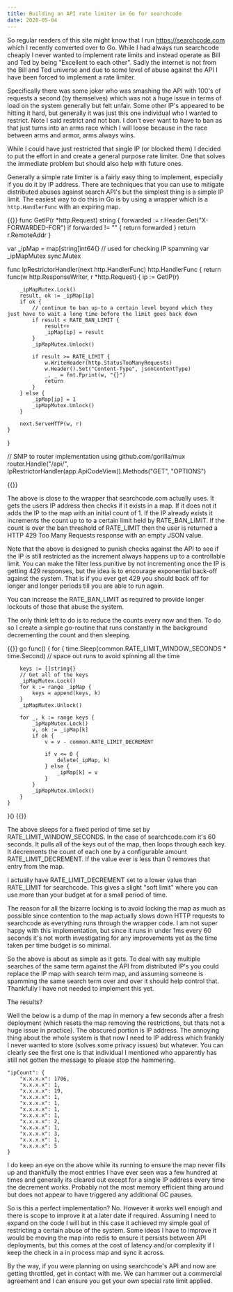 ```yaml
---
title: Building an API rate limiter in Go for searchcode
date: 2020-05-04
---
```


So regular readers of this site might know that I run https://searchcode.com which I recently converted over to Go. While I had always run searchcode cheaply I never wanted to implement rate limits and instead operate as Bill and Ted by being "Excellent to each other". Sadly the internet is not from the Bill and Ted universe and due to some level of abuse against the API I have been forced to implement a rate limiter.

Specifically there was some joker who was smashing the API with 100's of requests a second (by themselves) which was not a huge issue in terms of load on the system generally but felt unfair. Some other IP's appeared to be hitting it hard, but generally it was just this one individual who I wanted to restrict. Note I said restrict and not ban. I don't ever want to have to ban as that just turns into an arms race which I will loose because in the race between arms and armor, arms always wins.

While I could have just restricted that single IP (or blocked them) I decided to put the effort in and create a general purpose rate limiter. One that solves the immediate problem but should also help with future ones.

Generally a simple rate limiter is a fairly easy thing to implement, especially if you do it by IP address. There are techniques that you can use to mitigate distributed abuses against search API's but the simplest thing is a simple IP limit. The easiest way to do this in Go is by using a wrapper which is a `http.HandlerFunc` with an expiring map.


{{<highlight go>}}
func GetIP(r *http.Request) string {
	forwarded := r.Header.Get("X-FORWARDED-FOR")
	if forwarded != "" {
		return forwarded
	}
	return r.RemoteAddr
}

var _ipMap = map[string]int64{} // used for checking IP spamming
var _ipMapMutex sync.Mutex

func IpRestrictorHandler(next http.HandlerFunc) http.HandlerFunc {
	return func(w http.ResponseWriter, r *http.Request) {
		ip := GetIP(r)

		_ipMapMutex.Lock()
		result, ok := _ipMap[ip]
		if ok {
			// continue to ban up-to a certain level beyond which they just have to wait a long time before the limit goes back down
			if result < RATE_BAN_LIMIT {
				result++
				_ipMap[ip] = result
			}
			_ipMapMutex.Unlock()

			if result >= RATE_LIMIT {
				w.WriteHeader(http.StatusTooManyRequests)
				w.Header().Set("Content-Type", jsonContentType)
				_, _ = fmt.Fprint(w, "{}")
				return
			}
		} else {
			_ipMap[ip] = 1
			_ipMapMutex.Unlock()
		}

		next.ServeHTTP(w, r)
	}
}

// SNIP to router implementation using github.com/gorilla/mux
router.Handle("/api/", IpRestrictorHandler(app.ApiCodeView)).Methods("GET", "OPTIONS")

{{</highlight>}}

The above is close to the wrapper that searchcode.com actually uses. It gets the users IP address then checks if it exists in a map. If it does not it adds the IP to the map with an initial count of 1. If the IP already exists it increments the count up to to a certain limit held by RATE_BAN_LIMIT. If the count is over the ban threshold of RATE_LIMIT then the user is returned a HTTP 429 Too Many Requests response with an empty JSON value.

Note that the above is designed to punish checks against the API to see if the IP is still restricted as the increment always happens up to a controllable limit. You can make the filter less punitive by not incrementing once the IP is getting 429 responses, but the idea is to encourage exponential back-off against the system. That is if you ever get 429 you should back off for longer and longer periods till you are able to run again.

You can increase the RATE_BAN_LIMIT as required to provide longer lockouts of those that abuse the system.

The only think left to do is to reduce the counts every now and then. To do so I create a simple go-routine that runs constantly in the background decrementing the count and then sleeping.

{{<highlight go>}}
go func() {
	for {
		time.Sleep(common.RATE_LIMIT_WINDOW_SECONDS * time.Second) // space out runs to avoid spinning all the time

		keys := []string{}
		// Get all of the keys
		_ipMapMutex.Lock()
		for k := range _ipMap {
			keys = append(keys, k)
		}
		_ipMapMutex.Unlock()

		for _, k := range keys {
			_ipMapMutex.Lock()
			v, ok := _ipMap[k]
			if ok {
				v = v - common.RATE_LIMIT_DECREMENT

				if v <= 0 {
					delete(_ipMap, k)
				} else {
					_ipMap[k] = v
				}
			}
			_ipMapMutex.Unlock()
		}
	}
}()
{{</highlight>}}

The above sleeps for a fixed period of time set by RATE_LIMIT_WINDOW_SECONDS. In the case of searchcode.com it's 60 seconds. It pulls all of the keys out of the map, then loops through each key. It decrements the count of each one by a configurable amount RATE_LIMIT_DECREMENT. If the value ever is less than 0 removes that entry from the map.  

I actually have RATE_LIMIT_DECREMENT set to a lower value than RATE_LIMIT for searchcode. This gives a slight "soft limit" where you can use more than your budget at for a small period of time.

The reason for all the bizarre locking is to avoid locking the map as much as possible since contention to the map actually slows down HTTP requests to searchcode as everything runs through the wrapper code. I am not super happy with this implementation, but since it runs in under 1ms every 60 seconds it's not worth investigating for any improvements yet as the time taken per time budget is so minimal.

So the above is about as simple as it gets. To deal with say multiple searches of the same term against the API from distributed IP's you could replace the IP map with search term map, and assuming someone is spamming the same search term over and over it should help control that. Thankfully I have not needed to implement this yet.

The results?

Well the below is a dump of the map in memory a few seconds after a fresh deployment (which resets the map removing the restrictions, but thats not a huge issue in practice). The obscured portion is IP address. The annoying thing about the whole system is that now I need to IP address which frankly I never wanted to store (solves some privacy issues) but whatever. You can clearly see the first one is that individual I mentioned who apparently has still not gotten the message to please stop the hammering.

```
"ipCount": {
    "x.x.x.x": 1706,
    "x.x.x.x": 1,
    "x.x.x.x": 19,
    "x.x.x.x": 1,
    "x.x.x.x": 1,
    "x.x.x.x": 1,
    "x.x.x.x": 1,
    "x.x.x.x": 2,
    "x.x.x.x": 1,
    "x.x.x.x": 3,
    "x.x.x.x": 1,
    "x.x.x.x": 5
}
```

I do keep an eye on the above while its running to ensure the map never fills up and thankfully the most entries I have ever seen was a few hundred at times and generally its cleared out except for a single IP address every time the decrement works. Probably not the most memory efficient thing around but does not appear to have triggered any additional GC pauses.

So is this a perfect implementation? No. However it works well enough and there is scope to improve it at a later date if required. Assuming I need to expand on the code I will but in this case it achieved my simple goal of restricting a certain abuse of the system. Some ideas I have to improve it would be moving the map into redis to ensure it persists between API deployments, but this comes at the cost of latency and/or complexity if I keep the check in a in process map and sync it across. 

By the way, if you were planning on using searchcode's API and now are getting throttled, get in contact with me. We can hammer out a commercial agreement and I can ensure you get your own special rate limit applied.
